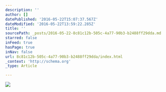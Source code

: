 ```yaml
---
description: ''
author: []
datePublished: '2016-05-22T15:07:37.567Z'
dateModified: '2016-05-22T13:59:22.285Z'
title: ''
sourcePath: _posts/2016-05-22-8c81c12b-505c-4a77-90b3-b2488ff29dda.md
starred: false
inFeed: true
hasPage: true
inNav: false
url: 8c81c12b-505c-4a77-90b3-b2488ff29dda/index.html
_context: 'http://schema.org'
_type: Article

---
```

![](https://the-grid-user-content.s3-us-west-2.amazonaws.com/92d86af9-3937-40b2-85d4-99e0cf4cd50a.jpg)